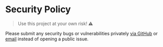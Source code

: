 # Security Policy

> Use this project at your own risk! ⚠️

Please submit any security bugs or vulnerabilities privately [via GitHub](./new) or [email](mailto:andrewzigler@gmail.com) instead of opening a public issue.
